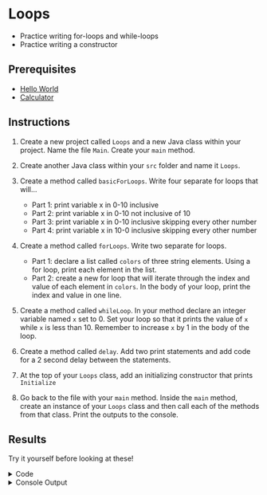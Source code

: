 # Loops
- Practice writing for-loops and while-loops
- Practice writing a constructor

## Prerequisites
- [Hello World](helloworld.md)
- [Calculator](calculator.md)

## Instructions
1. Create a new project called `Loops` and a new Java class within your project. Name the file `Main`.
Create your `main` method.

2. Create another Java class within your `src` folder and name it `Loops`. 

3. Create a method called `basicForLoops`. Write four separate for loops that will...    
    - Part 1: print variable x in 0-10 inclusive
    - Part 2: print variable x in 0-10 not inclusive of 10
    - Part 3: print variable x in 0-10 inclusive skipping every other number
    - Part 4: print variable x in 10-0 inclusive skipping every other number
  
4. Create a method called `forLoops`. Write two separate for loops.    
    - Part 1: declare a list called `colors` of three string elements. Using a for loop, print each element in the list.
    - Part 2: create a new for loop that will iterate through the index and value of each element in `colors`. In the body of your loop, print the index and value in one line.
  
5. Create a method called `whileLoop`. In your method declare an integer variable named `x` set to 0. Set your loop so that it prints the value of `x` while `x` is less than 10. Remember to increase `x` by 1 in the body of the loop. 
     
6. Create a method called `delay`. Add two print statements and add code for a 2 second delay between the statements.
   
7. At the top of your `Loops` class, add an initializing constructor that prints `Initialize`
   
8.  Go back to the file with your `main` method. Inside the `main` method, create an instance of your `Loops` class and then call each of the methods from that class. Print the outputs to the console.

## Results
Try it yourself before looking at these!

<details>
    <summary>Code</summary>
    <details>
        <summary>Main.java</summary>

            public class Main {
                public static void main(String[] args) throws InterruptedException {
                    Loops loopObj = new Loops();
                    loopObj.basicForLoops();
                    loopObj.forLoops();
                    loopObj.whileLoop();
                    loopObj.delay();
                }
            
            }
    
</details>

<details>
    <summary>Loops.java</summary>
    
        import java.util.ArrayList;
        import java.util.List;
        
        public class Loops {
        
            public Loops(){
                System.out.println("Initialize");
            }
        
            public void basicForLoops() {
        
                int x = 0;
        
                System.out.print("\nPart 1: ");
                while (x <= 10) {
                    System.out.print(x);
                    if (x < 10) System.out.print(", ");
                    x++;
                }
        
                x = 0;
        
                System.out.print("\nPart 2: ");
                while (x < 10) {
                    System.out.print(x);
                    if (x < 9) System.out.print(", ");
                    x++;
                }
        
                x = 0;
        
                System.out.print("\nPart 3: ");
                while (x <= 10) {
                    System.out.print(x);
                    if (x < 10) System.out.print(", ");
                    x = x + 2;
                }
        
                x = 10;
        
                System.out.print("\nPart 4: ");
                while (x <= 10 && x >= 0) {
                    System.out.print(x);
                    if (x > 1) System.out.print(", ");
                    x = x - 2;
                }
            }
        
            ;
        
            public void forLoops() {
                System.out.println("\nPart 1: ");
                List<String> colors = new ArrayList<String>();
                colors.add("red");
                colors.add("green");
                colors.add("blue");
                for (String color : colors) System.out.println(color);
        
                System.out.println("Part 2: ");
                for (int i = 0; i < colors.size(); i++) System.out.println(i + ": " + colors.get(i));
            }
        
        
            public void whileLoop() {
                int x = 0;
                while (x < 10) {
                    System.out.println(x);
                    x++;
                }
            }
        
           public void delay() throws InterruptedException {
                System.out.println("FRC5190");
                Thread.sleep(2000);
                System.out.println("Green Hope Falcons");
           }
        
        }
          

</details>
</details>

<details>
    <summary>Console Output</summary>
        <details>
        <summary>basicForLoops</summary>
            
            Initialize
            
            Part 1: 0, 1, 2, 3, 4, 5, 6, 7, 8, 9, 10
            Part 2: 0, 1, 2, 3, 4, 5, 6, 7, 8, 9
            Part 3: 0, 2, 4, 6, 8, 10
            Part 4: 10, 8, 6, 4, 2, 0
            Process finished with exit code 0
</details>
        <details>
        <summary>forLoops</summary>
        
        Initialize
        
        Part 1: 
        red
        green
        blue
        Part 2: 
        0: red
        1: green
        2: blue

        Process finished with exit code 0

</details>

<details>
        <summary>whileLoop</summary>
        
        Initialize
        0
        1
        2
        3
        4
        5
        6
        7
        8
        9
        
        Process finished with exit code 0

</details>


<details>
        <summary>delay</summary>
        
        Initialize
        FRC5190
        Green Hope Falcons
        
        Process finished with exit code 0

</details>
</details>